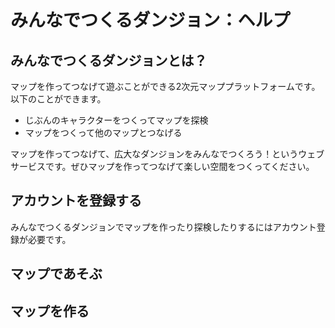 # みんなでつくるダンジョン：ヘルプ

## みんなでつくるダンジョンとは？
マップを作ってつなげて遊ぶことができる2次元マッププラットフォームです。
以下のことができます。

- じぶんのキャラクターをつくってマップを探検
- マップをつくって他のマップとつなげる

マップを作ってつなげて、広大なダンジョンをみんなでつくろう！というウェブサービスです。ぜひマップを作ってつなげて楽しい空間をつくってください。

## アカウントを登録する
みんなでつくるダンジョンでマップを作ったり探検したりするにはアカウント登録が必要です。

## マップであそぶ

## マップを作る

